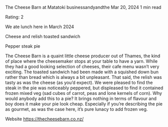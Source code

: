 The Cheese Barn at Matatoki
businessandyandthe
Mar 20, 2024
1 min read

Rating: 2 

We ate lunch here in March 2024 

Cheese and relish toasted sandwich 

Pepper steak pie 

The Cheese Barn is a quaint little cheese producer out of Thames, the kind of place where the cheesemaker stops at your table to have a yarn. While they had a good looking selection of cheeses, their cafe menu wasn’t very exciting. The toasted sandwich had been made with a squished down bun rather than bread which is always a bit unpleasant. That said, the relish was tasty as was the cheese (as you’d expect). We were pleased to find the steak in the pie was noticeably peppered, but displeased to find it contained frozen mixed veg (sad cubes of carrot, peas and lone kernels of corn). Why would anybody add this to a pie? It brings nothing in terms of flavour and boy does it make your pie look cheap. Especially if you’re describing the pie as gourmet, as was the case here, it’s pure lunacy to add frozen veg. 

Website https://thecheesebarn.co.nz/